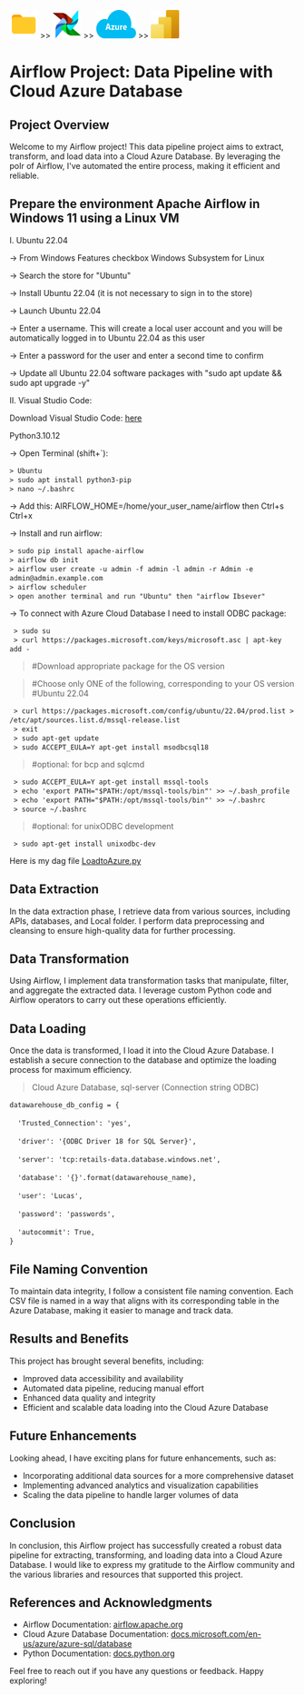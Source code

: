  <img src="Pics/folder.svg" width="50" height="50"> >> <img src="Pics/airflow.svg" width="50" height="50"> >> <img src="Pics/microsoft-azure.svg" width="70"  height="50"> >> <img src="Pics/power-bi.svg" width="50" height="50">

# Airflow Project: Data Pipeline with Cloud Azure Database

## Project Overview
Welcome to my Airflow project! This data pipeline project aims to extract, transform, and load data into a Cloud Azure Database. By leveraging the poIr of Airflow, I've automated the entire process, making it efficient and reliable.
<!--![Project Architecture](Pics/architecture.png)
The project architecture consists of three main components: data extraction, data transformation, and data loading. These components work together to ensure a smooth and streamlined data pipeline. -->

## Prepare the environment Apache Airflow in Windows 11 using a Linux VM
I. Ubuntu 22.04
  
-> From Windows Features checkbox Windows Subsystem for Linux

-> Search the store for "Ubuntu"

-> Install Ubuntu 22.04 (it is not necessary to sign in to the store)

-> Launch Ubuntu 22.04

-> Enter a username. This will create a local user account and you will be automatically logged in to Ubuntu 22.04 as this user

-> Enter a password for the user and enter a second time to confirm

-> Update all Ubuntu 22.04 software packages with "sudo apt update && sudo apt upgrade -y"

II. Visual Studio Code:

  Download Visual Studio Code: [here](https://code.visualstudio.com/download)
  
  Python3.10.12
  
-> Open Terminal (shift+`):

    > Ubuntu
    > sudo apt install python3-pip
    > nano ~/.bashrc 
    
-> Add this: AIRFLOW_HOME=/home/your_user_name/airflow then Ctrl+s Ctrl+x

-> Install and run airflow:

    > sudo pip install apache-airflow
    > airflow db init
    > airflow user create -u admin -f admin -l admin -r Admin -e admin@admin.example.com
    > airflow scheduler
    > open another terminal and run "Ubuntu" then "airflow Ibsever"

    
-> To connect with Azure Cloud Database I need to install ODBC package:

     > sudo su 
     > curl https://packages.microsoft.com/keys/microsoft.asc | apt-key add -
   > #Download appropriate package for the OS version

   > #Choose only ONE of the following, corresponding to your OS version
   > #Ubuntu 22.04

     > curl https://packages.microsoft.com/config/ubuntu/22.04/prod.list > /etc/apt/sources.list.d/mssql-release.list
     > exit
     > sudo apt-get update
     > sudo ACCEPT_EULA=Y apt-get install msodbcsql18
   > #optional: for bcp and sqlcmd

     > sudo ACCEPT_EULA=Y apt-get install mssql-tools
     > echo 'export PATH="$PATH:/opt/mssql-tools/bin"' >> ~/.bash_profile
     > echo 'export PATH="$PATH:/opt/mssql-tools/bin"' >> ~/.bashrc
     > source ~/.bashrc
   > #optional: for unixODBC development

     > sudo apt-get install unixodbc-dev
    
Here is my dag file [LoadtoAzure.py](dags/LoadtoAzure.py)

## Data Extraction
In the data extraction phase, I retrieve data from various sources, including APIs, databases, and Local folder. I perform data preprocessing and cleansing to ensure high-quality data for further processing.

## Data Transformation
Using Airflow, I implement data transformation tasks that manipulate, filter, and aggregate the extracted data. I leverage custom Python code and Airflow operators to carry out these operations efficiently.

## Data Loading
Once the data is transformed, I load it into the Cloud Azure Database. I establish a secure connection to the database and optimize the loading process for maximum efficiency.
   
   
  > Cloud Azure Database, sql-server (Connection string ODBC)
     
  
    datawarehouse_db_config = {

      'Trusted_Connection': 'yes', 

      'driver': '{ODBC Driver 18 for SQL Server}',

      'server': 'tcp:retails-data.database.windows.net',

      'database': '{}'.format(datawarehouse_name),

      'user': 'Lucas',

      'password': 'passwords',

      'autocommit': True,
    }

## File Naming Convention
To maintain data integrity, I follow a consistent file naming convention. Each CSV file is named in a way that aligns with its corresponding table in the Azure Database, making it easier to manage and track data.

## Results and Benefits
This project has brought several benefits, including:
- Improved data accessibility and availability
- Automated data pipeline, reducing manual effort
- Enhanced data quality and integrity
- Efficient and scalable data loading into the Cloud Azure Database

## Future Enhancements
Looking ahead, I have exciting plans for future enhancements, such as:
- Incorporating additional data sources for a more comprehensive dataset
- Implementing advanced analytics and visualization capabilities
- Scaling the data pipeline to handle larger volumes of data

## Conclusion
In conclusion, this Airflow project has successfully created a robust data pipeline for extracting, transforming, and loading data into a Cloud Azure Database. I would like to express my gratitude to the Airflow community and the various libraries and resources that supported this project.

## References and Acknowledgments
- Airflow Documentation: [airflow.apache.org](https://airflow.apache.org/)
- Cloud Azure Database Documentation: [docs.microsoft.com/en-us/azure/azure-sql/database](https://docs.microsoft.com/en-us/azure/azure-sql/database)
- Python Documentation: [docs.python.org](https://docs.python.org/)

Feel free to reach out if you have any questions or feedback. Happy exploring!
